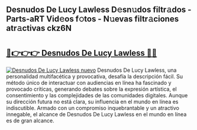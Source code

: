 ## Desnudos De Lucy Lawless D𝚎sn𝚞dos filtr𝚊dos - Parts-aRT Vid𝚎os f𝚘tos - N𝚞evas filtr𝚊ciones atr𝚊ctivas ckz6N

# <h2><a href="http://mb8rtii.tromn.icu/?c=Desnudos+De+Lucy+Lawless">🔗👉👉👉 Desnudos De Lucy Lawless 🔗🔗</a></h2>

[![Desnudos De Lucy Lawless nuevo](https://i.imgur.com/pEAQMta.gif)](http://mb8rtii.tromn.icu/?c=Desnudos+De+Lucy+Lawless)
Desnudos De Lucy Lawless, una personalidad multifacética y provocativa, desafía la descripción fácil. Su método único de interactuar con audiencias en línea ha fascinado y provocado críticas, generando debates sobre la expresión artística, el consentimiento y las complejidades de las comunidades digitales. Aunque su dirección futura no está clara, su influencia en el mundo en línea es indiscutible. Armado con un compromiso inquebrantable y un atractivo innegable, el alcance de Desnudos De Lucy Lawless en el mundo en línea es de gran alcance.
